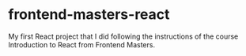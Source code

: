 # frontend-masters-react
My first React project that I did following the instructions of the course Introduction to React from Frontend Masters.
